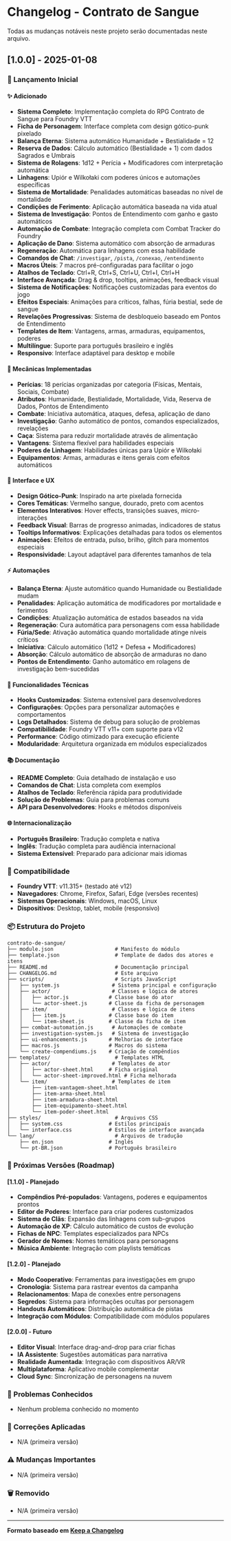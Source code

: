 # Changelog - Contrato de Sangue

Todas as mudanças notáveis neste projeto serão documentadas neste arquivo.

## [1.0.0] - 2025-01-08

### 🎉 Lançamento Inicial

#### ✨ Adicionado
- **Sistema Completo**: Implementação completa do RPG Contrato de Sangue para Foundry VTT
- **Ficha de Personagem**: Interface completa com design gótico-punk pixelado
- **Balança Eterna**: Sistema automático Humanidade + Bestialidade = 12
- **Reserva de Dados**: Cálculo automático (Bestialidade + 1) com dados Sagrados e Umbrais
- **Sistema de Rolagens**: 1d12 + Perícia + Modificadores com interpretação automática
- **Linhagens**: Upiór e Wilkołaki com poderes únicos e automações específicas
- **Sistema de Mortalidade**: Penalidades automáticas baseadas no nível de mortalidade
- **Condições de Ferimento**: Aplicação automática baseada na vida atual
- **Sistema de Investigação**: Pontos de Entendimento com ganho e gasto automáticos
- **Automação de Combate**: Integração completa com Combat Tracker do Foundry
- **Aplicação de Dano**: Sistema automático com absorção de armaduras
- **Regeneração**: Automática para linhagens com essa habilidade
- **Comandos de Chat**: `/investigar`, `/pista`, `/conexao`, `/entendimento`
- **Macros Úteis**: 7 macros pré-configuradas para facilitar o jogo
- **Atalhos de Teclado**: Ctrl+R, Ctrl+S, Ctrl+U, Ctrl+I, Ctrl+H
- **Interface Avançada**: Drag & drop, tooltips, animações, feedback visual
- **Sistema de Notificações**: Notificações customizadas para eventos do jogo
- **Efeitos Especiais**: Animações para críticos, falhas, fúria bestial, sede de sangue
- **Revelações Progressivas**: Sistema de desbloqueio baseado em Pontos de Entendimento
- **Templates de Item**: Vantagens, armas, armaduras, equipamentos, poderes
- **Multilíngue**: Suporte para português brasileiro e inglês
- **Responsivo**: Interface adaptável para desktop e mobile

#### 🎲 Mecânicas Implementadas
- **Perícias**: 18 perícias organizadas por categoria (Físicas, Mentais, Sociais, Combate)
- **Atributos**: Humanidade, Bestialidade, Mortalidade, Vida, Reserva de Dados, Pontos de Entendimento
- **Combate**: Iniciativa automática, ataques, defesa, aplicação de dano
- **Investigação**: Ganho automático de pontos, comandos especializados, revelações
- **Caça**: Sistema para reduzir mortalidade através de alimentação
- **Vantagens**: Sistema flexível para habilidades especiais
- **Poderes de Linhagem**: Habilidades únicas para Upiór e Wilkołaki
- **Equipamentos**: Armas, armaduras e itens gerais com efeitos automáticos

#### 🎨 Interface e UX
- **Design Gótico-Punk**: Inspirado na arte pixelada fornecida
- **Cores Temáticas**: Vermelho sangue, dourado, preto com acentos
- **Elementos Interativos**: Hover effects, transições suaves, micro-interações
- **Feedback Visual**: Barras de progresso animadas, indicadores de status
- **Tooltips Informativos**: Explicações detalhadas para todos os elementos
- **Animações**: Efeitos de entrada, pulso, brilho, glitch para momentos especiais
- **Responsividade**: Layout adaptável para diferentes tamanhos de tela

#### ⚡ Automações
- **Balança Eterna**: Ajuste automático quando Humanidade ou Bestialidade mudam
- **Penalidades**: Aplicação automática de modificadores por mortalidade e ferimentos
- **Condições**: Atualização automática de estados baseados na vida
- **Regeneração**: Cura automática para personagens com essa habilidade
- **Fúria/Sede**: Ativação automática quando mortalidade atinge níveis críticos
- **Iniciativa**: Cálculo automático (1d12 + Defesa + Modificadores)
- **Absorção**: Cálculo automático de absorção de armaduras no dano
- **Pontos de Entendimento**: Ganho automático em rolagens de investigação bem-sucedidas

#### 🔧 Funcionalidades Técnicas
- **Hooks Customizados**: Sistema extensível para desenvolvedores
- **Configurações**: Opções para personalizar automações e comportamentos
- **Logs Detalhados**: Sistema de debug para solução de problemas
- **Compatibilidade**: Foundry VTT v11+ com suporte para v12
- **Performance**: Código otimizado para execução eficiente
- **Modularidade**: Arquitetura organizada em módulos especializados

#### 📚 Documentação
- **README Completo**: Guia detalhado de instalação e uso
- **Comandos de Chat**: Lista completa com exemplos
- **Atalhos de Teclado**: Referência rápida para produtividade
- **Solução de Problemas**: Guia para problemas comuns
- **API para Desenvolvedores**: Hooks e métodos disponíveis

#### 🌐 Internacionalização
- **Português Brasileiro**: Tradução completa e nativa
- **Inglês**: Tradução completa para audiência internacional
- **Sistema Extensível**: Preparado para adicionar mais idiomas

### 🔄 Compatibilidade
- **Foundry VTT**: v11.315+ (testado até v12)
- **Navegadores**: Chrome, Firefox, Safari, Edge (versões recentes)
- **Sistemas Operacionais**: Windows, macOS, Linux
- **Dispositivos**: Desktop, tablet, mobile (responsivo)

### 📦 Estrutura do Projeto
```
contrato-de-sangue/
├── module.json                    # Manifesto do módulo
├── template.json                  # Template de dados dos atores e itens
├── README.md                      # Documentação principal
├── CHANGELOG.md                   # Este arquivo
├── scripts/                       # Scripts JavaScript
│   ├── system.js                 # Sistema principal e configuração
│   ├── actor/                    # Classes e lógica de atores
│   │   ├── actor.js             # Classe base do ator
│   │   └── actor-sheet.js       # Classe da ficha de personagem
│   ├── item/                     # Classes e lógica de itens
│   │   ├── item.js              # Classe base do item
│   │   └── item-sheet.js        # Classe da ficha de item
│   ├── combat-automation.js      # Automações de combate
│   ├── investigation-system.js   # Sistema de investigação
│   ├── ui-enhancements.js       # Melhorias de interface
│   ├── macros.js                # Macros do sistema
│   └── create-compendiums.js    # Criação de compêndios
├── templates/                     # Templates HTML
│   ├── actor/                    # Templates de ator
│   │   ├── actor-sheet.html     # Ficha original
│   │   └── actor-sheet-improved.html # Ficha melhorada
│   └── item/                     # Templates de item
│       ├── item-vantagem-sheet.html
│       ├── item-arma-sheet.html
│       ├── item-armadura-sheet.html
│       ├── item-equipamento-sheet.html
│       └── item-poder-sheet.html
├── styles/                        # Arquivos CSS
│   ├── system.css               # Estilos principais
│   └── interface.css            # Estilos de interface avançada
└── lang/                          # Arquivos de tradução
    ├── en.json                  # Inglês
    └── pt-BR.json               # Português brasileiro
```

### 🎯 Próximas Versões (Roadmap)

#### [1.1.0] - Planejado
- **Compêndios Pré-populados**: Vantagens, poderes e equipamentos prontos
- **Editor de Poderes**: Interface para criar poderes customizados
- **Sistema de Clãs**: Expansão das linhagens com sub-grupos
- **Automação de XP**: Cálculo automático de custos de evolução
- **Fichas de NPC**: Templates especializados para NPCs
- **Gerador de Nomes**: Nomes temáticos para personagens
- **Música Ambiente**: Integração com playlists temáticas

#### [1.2.0] - Planejado
- **Modo Cooperativo**: Ferramentas para investigações em grupo
- **Cronologia**: Sistema para rastrear eventos da campanha
- **Relacionamentos**: Mapa de conexões entre personagens
- **Segredos**: Sistema para informações ocultas por personagem
- **Handouts Automáticos**: Distribuição automática de pistas
- **Integração com Módulos**: Compatibilidade com módulos populares

#### [2.0.0] - Futuro
- **Editor Visual**: Interface drag-and-drop para criar fichas
- **IA Assistente**: Sugestões automáticas para narrativa
- **Realidade Aumentada**: Integração com dispositivos AR/VR
- **Multiplataforma**: Aplicativo mobile complementar
- **Cloud Sync**: Sincronização de personagens na nuvem

### 🐛 Problemas Conhecidos
- Nenhum problema conhecido no momento

### 🔧 Correções Aplicadas
- N/A (primeira versão)

### ⚠️ Mudanças Importantes
- N/A (primeira versão)

### 🗑️ Removido
- N/A (primeira versão)

---

**Formato baseado em [Keep a Changelog](https://keepachangelog.com/)**

